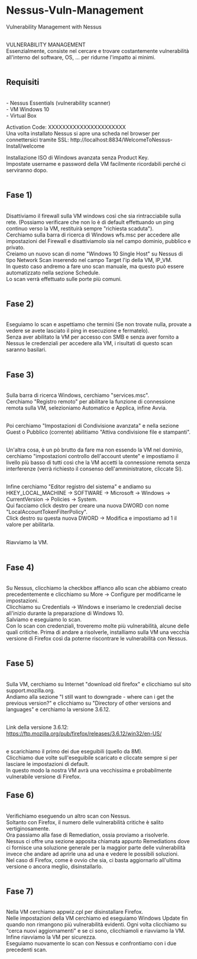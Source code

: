 # Nessus-Vuln-Management<br>
Vulnerability Management with Nessus<br><br>

VULNERABILITY MANAGEMENT<br>
Essenzialmente, consiste nel cercare e trovare costantemente vulnerabilità all'interno del software, OS, ... per ridurne l'impatto ai minimi.<br><br>


<h2>Requisiti</h2><br>
- Nessus Essentials (vulnerability scanner)<br>
- VM Windows 10<br>
- Virtual Box<br>

Activation Code: XXXXXXXXXXXXXXXXXXXXXX<br>
Una volta installato Nessus si apre una scheda nel browser per connettersici tramite SSL: http://localhost:8834/WelcomeToNessus-Install/welcome<br>


Installazione ISO di Windows avanzata senza Product Key.<br>
Impostate username e password della VM facilmente ricordabili perché ci serviranno dopo.<br><br>


<h2>Fase 1)</h2><br>
Disattiviamo il firewall sulla VM windows così che sia rintracciabile sulla rete. (Possiamo verificare che non lo è di default effettuando un ping continuo verso la VM, restituirà sempre "richiesta scaduta").<br>
Cerchiamo sulla barra di ricerca di Windows wfs.msc per accedere alle impostazioni del Firewall e disattiviamolo sia nel campo dominio, pubblico e privato.<br>
Creiamo un nuovo scan di nome "Windows 10 Single Host" su Nessus di tipo Network Scan inserendo nel campo Target l'ip della VM, IP_VM.<br>
In questo caso andremo a fare uno scan manuale, ma questo può essere automatizzato nella sezione Schedule.<br>
Lo scan verrà effettuato sulle porte più comuni.<br><br>

<h2>Fase 2)</h2><br>
Eseguiamo lo scan e aspettiamo che termini (Se non trovate nulla, provate a vedere se avete lasciato il ping in esecuzione e fermatelo).<br>
Senza aver abilitato la VM per accesso con SMB e senza aver fornito a Nessus le credenziali per accedere alla VM, i risultati di questo scan saranno basilari.<br><br>

<h2>Fase 3)</h2><br>
Sulla barra di ricerca Windows, cerchiamo "services.msc".<br>
Cerchiamo "Registro remoto" per abilitare la funzione di connessione remota sulla VM, selezioniamo Automatico e Applica, infine Avvia.<br><br>

Poi cerchiamo "Impostazioni di Condivisione avanzata" e nella sezione Guest o Pubblico (corrente) abilitiamo "Attiva condivisione file e stampanti".<br><br>

Un'altra cosa, è un pò brutto da fare ma non essendo la VM nel dominio, cerchiamo "impostazioni controllo dell'account utente" e impostiamo il livello più basso di tutti così che la VM
accetti la connessione remota senza interferenze (verrà richiesto il consenso dell'amministratore, cliccate Si).<br><br>

Infine cerchiamo "Editor registro del sistema" e andiamo su HKEY_LOCAL_MACHINE -> SOFTWARE -> Microsoft -> Windows -> CurrentVersion -> Policies -> System.<br>
Qui facciamo click destro per creare una nuova DWORD con nome "LocalAccountTokenFilterPolicy".<br>
Click destro su questa nuova DWORD -> Modifica e impostiamo ad 1 il valore per abilitarla.<br><br>

Riavviamo la VM.<br><br>

<h2>Fase 4)</h2><br>
Su Nessus, clicchiamo la checkbox affianco allo scan che abbiamo creato precedentemente e clicchiamo su More -> Configure per modificarne le impostazioni.<br>
Clicchiamo su Credentials -> Windows e inseriamo le credenziali decise all'inizio durante la preparazione di Windows 10.<br>
Salviamo e eseguiamo lo scan.<br>
Con lo scan con credenziali, troveremo molte più vulnerabilità, alcune delle quali critiche.
Prima di andare a risolverle, installiamo sulla VM una vecchia versione di Firefox così da poterne
riscontrare le vulnerabilità con Nessus.<br><br>


<h2>Fase 5)</h2><br>
Sulla VM, cerchiamo su Internet "download old firefox" e clicchiamo sul sito support.mozilla.org.<br>
Andiamo alla sezione "I still want to downgrade - where can i get the previous version?" e clicchiamo su
"Directory of other versions and languages" e cerchiamo la versione 3.6.12.<br><br>

Link della versione 3.6.12: https://ftp.mozilla.org/pub/firefox/releases/3.6.12/win32/en-US/<br><br>

e scarichiamo il primo dei due eseguibili (quello da 8M).<br>
Clicchiamo due volte sull'eseguibile scaricato e cliccate sempre si per lasciare le impostazioni di default.<br>
In questo modo la nostra VM avrà una vecchissima e probabilmente vulnerabile versione di Firefox.<br>


<h2>Fase 6)</h2><br>
Verifichiamo eseguendo un altro scan con Nessus.<br>
Soltanto con Firefox, il numero delle vulnerabilità critiche è salito vertiginosamente.<br>
Ora passiamo alla fase di Remediation, ossia proviamo a risolverle.<br>
Nessus ci offre una sezione apposita chiamata appunto Remediations dove ci fornisce una soluzione generale per la maggior parte delle vulnerabilità invece che andare ad aprirle una ad una e vedere le possibili soluzioni.<br>
Nel caso di Firefox, come è ovvio che sia, ci basta aggiornarlo all'ultima versione o ancora meglio, disinstallarlo.<br><br>


<h2>Fase 7)</h2><br>
Nella VM cerchiamo appwiz.cpl per disinstallare Firefox.<br>
Nelle impostazioni della VM cerchiamo ed eseguiamo Windows Update fin quando non rimangono più vulnerabilità evidenti. Ogni volta clicchiamo su "cerca nuovi aggiornamenti" e se ci sono, clicchiamoli e riavviamo la VM.<br>
Infine riavviamo la VM per sicurezza.<br>
Eseguiamo nuovamente lo scan con Nessus e confrontiamo con i due precedenti scan.<br>


